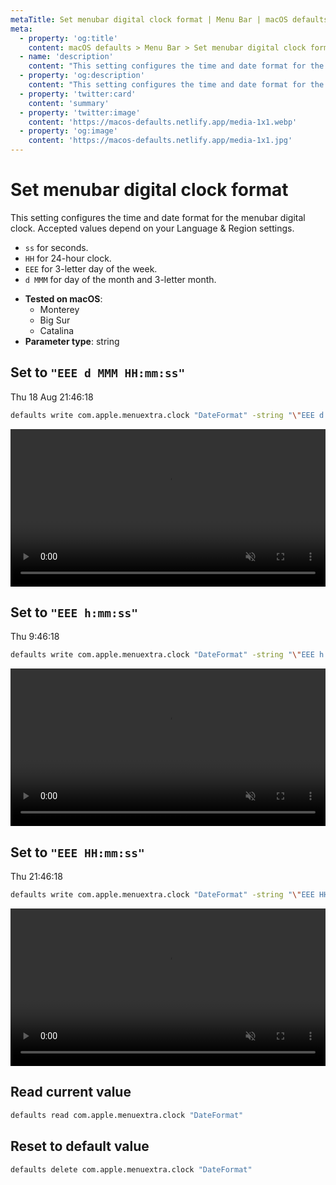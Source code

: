 ```yaml
---
metaTitle: Set menubar digital clock format | Menu Bar | macOS defaults
meta:
  - property: 'og:title'
    content: macOS defaults > Menu Bar > Set menubar digital clock format
  - name: 'description'
    content: "This setting configures the time and date format for the menubar digital clock.\nAccepted values depend on your Language & Region settings.\n\n- `ss` for seconds.\n- `HH` for 24-hour clock.\n- `EEE` for 3-letter day of the week.\n- `d MMM` for day of the month and 3-letter month.\n"
  - property: 'og:description'
    content: "This setting configures the time and date format for the menubar digital clock.\nAccepted values depend on your Language & Region settings.\n\n- `ss` for seconds.\n- `HH` for 24-hour clock.\n- `EEE` for 3-letter day of the week.\n- `d MMM` for day of the month and 3-letter month.\n"
  - property: 'twitter:card'
    content: 'summary'
  - property: 'twitter:image'
    content: 'https://macos-defaults.netlify.app/media-1x1.webp'
  - property: 'og:image'
    content: 'https://macos-defaults.netlify.app/media-1x1.jpg'
---
```


# Set menubar digital clock format

This setting configures the time and date format for the menubar digital clock.
Accepted values depend on your Language & Region settings.

- `ss` for seconds.
- `HH` for 24-hour clock.
- `EEE` for 3-letter day of the week.
- `d MMM` for day of the month and 3-letter month.

<!-- break lists -->

- **Tested on macOS**:
  - Monterey
  - Big Sur
  - Catalina
- **Parameter type**: string

## Set to `"EEE d MMM HH:mm:ss"`

Thu 18 Aug 21:46:18

```bash
defaults write com.apple.menuextra.clock "DateFormat" -string "\"EEE d MMM HH:mm:ss\""
```

<video autoplay loop muted playsinline width="727" height="40" style="max-width: 100%; height: auto">
  <source src="./menubar-DateFormat-EEE_d_MMM_HH.mm.ss.mp4" type="video/mp4">
  Example output with value set to "EEE d MMM HH:mm:ss"
</video>

## Set to `"EEE h:mm:ss"`

Thu 9:46:18

```bash
defaults write com.apple.menuextra.clock "DateFormat" -string "\"EEE h:mm:ss\""
```

<video autoplay loop muted playsinline width="727" height="40" style="max-width: 100%; height: auto">
  <source src="./menubar-DateFormat-EEE_h.mm.ss.mp4" type="video/mp4">
  Example output with value set to "EEE h:mm:ss"
</video>

## Set to `"EEE HH:mm:ss"`

Thu 21:46:18

```bash
defaults write com.apple.menuextra.clock "DateFormat" -string "\"EEE HH:mm:ss\""
```

<video autoplay loop muted playsinline width="727" height="40" style="max-width: 100%; height: auto">
  <source src="./menubar-DateFormat-EEE_HH.mm.ss.mp4" type="video/mp4">
  Example output with value set to "EEE HH:mm:ss"
</video>

## Read current value

```bash
defaults read com.apple.menuextra.clock "DateFormat"
```

## Reset to default value

```bash
defaults delete com.apple.menuextra.clock "DateFormat"
```
